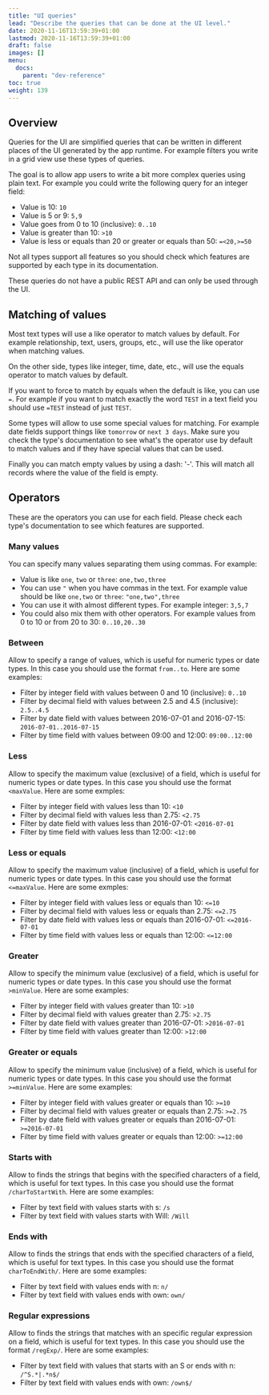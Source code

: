 ```yaml
---
title: "UI queries"
lead: "Describe the queries that can be done at the UI level."
date: 2020-11-16T13:59:39+01:00
lastmod: 2020-11-16T13:59:39+01:00
draft: false
images: []
menu:
  docs:
    parent: "dev-reference"
toc: true
weight: 139
---
```


## Overview

Queries for the UI are simplified queries that can be written in different places of the UI generated by the
app runtime. For example filters you write in a grid view use these types of queries.

The goal is to allow app users to write a bit more complex queries using plain text. For example you could write
the following query for an integer field:

- Value is 10: `10`
- Value is 5 or 9: `5,9`
- Value goes from 0 to 10 (inclusive): `0..10`
- Value is greater than 10: `>10`
- Value is less or equals than 20 or greater or equals than 50: `=<20,>=50`

Not all types support all features so you should check which features are supported by each type in its
documentation.

These queries do not have a public REST API and can only be used through the UI.

## Matching of values

Most text types will use a like operator to match values by default. For example relationship, text,
users, groups, etc., will use the like operator when matching values.

On the other side, types like integer, time, date, etc., will use the equals operator to match values
by default.

If you want to force to match by equals when the default is like, you can use `=`. For example if you
want to match exactly the word `TEST` in a text field you should use `=TEST` instead of just `TEST`.

Some types will allow to use some special values for matching. For example date fields support things like
`tomorrow` or `next 3 days`. Make sure you check the type's documentation to see what's the operator use 
by default to match values and if they have special values that can be used.

Finally you can match empty values by using a dash: '-'. This will match all records where the value of
the field is empty.

## Operators

These are the operators you can use for each field. Please check each type's documentation to see which
features are supported.

### Many values

You can specify many values separating them using commas. For example:

- Value is like `one`, `two` or `three`: `one,two,three`
- You can use `"` when you have commas in the text. For example value should be like `one,two` or `three`: `"one,two",three`
- You can use it with almost different types. For example integer: `3,5,7`
- You could also mix them with other operators. For example values from 0 to 10 or from 20 to 30: `0..10,20..30`

### Between

Allow to specify a range of values, which is useful for numeric types or date types. In this case you
should use the format `from..to`. Here are some examples:

- Filter by integer field with values between 0 and 10 (inclusive): `0..10`
- Filter by decimal field with values between 2.5 and 4.5 (inclusive): `2.5..4.5`
- Filter by date field with values between 2016-07-01 and 2016-07-15: `2016-07-01..2016-07-15`
- Filter by time field with values between 09:00 and 12:00: `09:00..12:00`

### Less

Allow to specify the maximum value (exclusive) of a field, which is useful for numeric types or date types. In this case
you should use the format `<maxValue`. Here are some exmples:

- Filter by integer field with values less than 10: `<10`
- Filter by decimal field with values less than 2.75: `<2.75`
- Filter by date field with values less than 2016-07-01: `<2016-07-01`
- Filter by time field with values less than 12:00: `<12:00`

### Less or equals

Allow to specify the maximum value (inclusive) of a field, which is useful for numeric types or date types. In this case
you should use the format `<=maxValue`. Here are some exmples:

- Filter by integer field with values less or equals than 10: `<=10`
- Filter by decimal field with values less or equals than 2.75: `<=2.75`
- Filter by date field with values less or equals than 2016-07-01: `<=2016-07-01`
- Filter by time field with values less or equals than 12:00: `<=12:00`

### Greater


Allow to specify the minimum value (exclusive) of a field, which is useful for numeric types or date types. In this case
you should use the format `>minValue`. Here are some examples:

- Filter by integer field with values greater than 10: `>10`
- Filter by decimal field with values greater than 2.75: `>2.75`
- Filter by date field with values greater than 2016-07-01: `>2016-07-01`
- Filter by time field with values greater than 12:00: `>12:00`

### Greater or equals

Allow to specify the minimum value (inclusive) of a field, which is useful for numeric types or date types. In this case
you should use the format `>=minValue`. Here are some examples:

- Filter by integer field with values greater or equals than 10: `>=10`
- Filter by decimal field with values greater or equals than 2.75: `>=2.75`
- Filter by date field with values greater or equals than 2016-07-01: `>=2016-07-01`
- Filter by time field with values greater or equals than 12:00: `>=12:00`

### Starts with

Allow to finds the strings that begins with the specified characters of a field, which is useful for text types. In this case
you should use the format `/charToStartWith`. Here are some examples:

- Filter by text field with values starts with s: `/s`
- Filter by text field with values starts with Will: `/Will`

### Ends with

Allow to finds the strings that ends with the specified characters of a field, which is useful for text types. In this case
you should use the format `charToEndWith/`. Here are some examples:

- Filter by text field with values ends with n: `n/`
- Filter by text field with values ends with own: `own/`

### Regular expressions

Allow to finds the strings that matches with an specific regular expression on a field, which is useful for text types. In this case
you should use the format `/regExp/`. Here are some examples:

- Filter by text field with values that starts with an S or ends with n: `/^S.*|.*n$/`
- Filter by text field with values ends with own: `/own$/`
